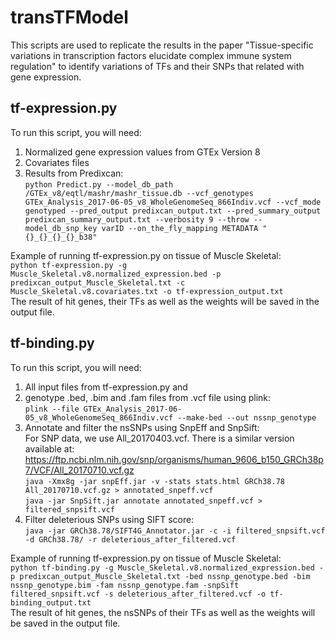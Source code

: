 # transTFModel
This scripts are used to replicate the results in the paper "Tissue-specific variations in transcription factors elucidate complex immune system regulation" to identify variations of TFs and their SNPs that related with gene expression.

## tf-expression.py
To run this script, you will need: 
1. Normalized gene expression values from GTEx Version 8 
2. Covariates files
3. Results from Predixcan: \
`python Predict.py --model_db_path /GTEx_v8/eqtl/mashr/mashr_tissue.db --vcf_genotypes GTEx_Analysis_2017-06-05_v8_WholeGenomeSeq_866Indiv.vcf --vcf_mode genotyped --pred_output predixcan_output.txt --pred_summary_output predixcan_summary_output.txt --verbosity 9 --throw --model_db_snp_key varID --on_the_fly_mapping METADATA "{}_{}_{}_{}_b38"`

Example of running tf-expression.py on tissue of Muscle Skeletal: \
`python tf-expression.py -g Muscle_Skeletal.v8.normalized_expression.bed -p predixcan_output_Muscle_Skeletal.txt -c Muscle_Skeletal.v8.covariates.txt -o tf-expression_output.txt` \
The result of hit genes, their TFs as well as the weights will be saved in the output file.

## tf-binding.py
To run this script, you will need: 
1. All input files from tf-expression.py and 
2. genotype .bed, .bim and .fam files from .vcf file using plink: \
`plink --file GTEx_Analysis_2017-06-05_v8_WholeGenomeSeq_866Indiv.vcf --make-bed --out nssnp_genotype` 
3. Annotate and filter the nsSNPs using SnpEff and SnpSift: \
For SNP data, we use All_20170403.vcf. There is a similar version available at: https://ftp.ncbi.nlm.nih.gov/snp/organisms/human_9606_b150_GRCh38p7/VCF/All_20170710.vcf.gz \
`java -Xmx8g -jar snpEff.jar -v -stats stats.html GRCh38.78 All_20170710.vcf.gz > annotated_snpeff.vcf` \
`java -jar SnpSift.jar annotate annotated_snpeff.vcf > filtered_snpsift.vcf` 
4. Filter deleterious SNPs using SIFT score: \
`java -jar GRCh38.78/SIFT4G_Annotator.jar -c -i filtered_snpsift.vcf -d GRCh38.78/ -r deleterious_after_filtered.vcf` 

Example of running tf-expression.py on tissue of Muscle Skeletal: \
`python tf-binding.py -g Muscle_Skeletal.v8.normalized_expression.bed -p predixcan_output_Muscle_Skeletal.txt -bed nssnp_genotype.bed -bim nssnp_genotype.bim -fam nssnp_genotype.fam -snpSift filtered_snpsift.vcf -s deleterious_after_filtered.vcf -o tf-binding_output.txt` \
The result of hit genes, the nsSNPs of their TFs as well as the weights will be saved in the output file.
